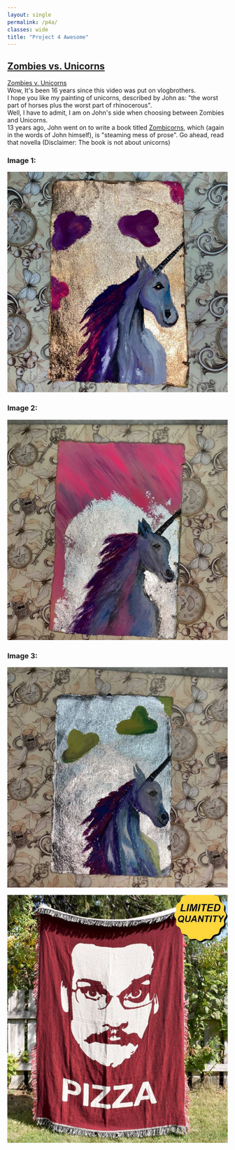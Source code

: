 ```yaml
---
layout: single
permalink: /p4a/
classes: wide
title: "Project 4 Awesome"
---
```


## <ins>Zombies vs. Unicorns</ins>

[Zombies v. Unicorns](https://www.youtube.com/watch?v=avhOcKHWb-Y)  
Wow, It's been 16 years since this video was put on vlogbrothers.  
I hope you like my painting of unicorns, described by John as: "the worst part of horses plus the worst part of rhinocerous".  
Well, I have to admit, I am on John's side when choosing between Zombies and Unicorns.  
13 years ago, John went on to write a book titled [Zombicorns](https://www.goodreads.com/en/book/show/10268370), which (again in the words of John himself), is "steaming mess of prose". Go ahead, read that novella (Disclaimer: The book is not about unicorns)

### Image 1:  
![Unicorn Sample 1](/images/p4a/unicorn1.jpg)  

### Image 2:  
![Unicorn Sample 2](/images/p4a/unicorn2.jpg)  

### Image 3:  
![Unicorn Sample 1](/images/p4a/unicorn3.jpg)  



![PIZZA](/images/pizza.jpg "Pizza")  

